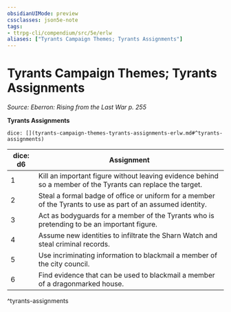 ```yaml
---
obsidianUIMode: preview
cssclasses: json5e-note
tags:
- ttrpg-cli/compendium/src/5e/erlw
aliases: ["Tyrants Campaign Themes; Tyrants Assignments"]
---
```

# Tyrants Campaign Themes; Tyrants Assignments
*Source: Eberron: Rising from the Last War p. 255* 

**Tyrants Assignments**

`dice: [](tyrants-campaign-themes-tyrants-assignments-erlw.md#^tyrants-assignments)`

| dice: d6 | Assignment |
|----------|------------|
| 1 | Kill an important figure without leaving evidence behind so a member of the Tyrants can replace the target. |
| 2 | Steal a formal badge of office or uniform for a member of the Tyrants to use as part of an assumed identity. |
| 3 | Act as bodyguards for a member of the Tyrants who is pretending to be an important figure. |
| 4 | Assume new identities to infiltrate the Sharn Watch and steal criminal records. |
| 5 | Use incriminating information to blackmail a member of the city council. |
| 6 | Find evidence that can be used to blackmail a member of a dragonmarked house. |
^tyrants-assignments